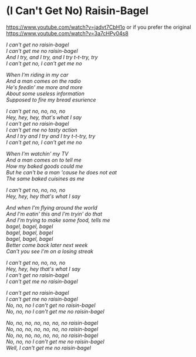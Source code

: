 (I Can't Get No) Raisin-Bagel
=============================

https://www.youtube.com/watch?v=jadvt7CbH1o
or if you prefer the original
https://www.youtube.com/watch?v=3a7cHPy04s8

*I can't get no raisin-bagel*  
*I can't get me no raisin-bagel*  
*And I try, and I try, and I try t-t-try, try*  
*I can't get no, I can't get me no*  

*When I'm riding in my car*  
*And a man comes on the radio*  
*He's feedin' me more and more*  
*About some useless information*  
*Supposed to fire my bread esurience*  

*I can't get no, no, no, no*  
*Hey, hey, hey, that's what I say*  
*I can't get no raisin-bagel*  
*I can't get me no tasty action*  
*And I try and I try and I try t-t-try, try*  
*I can't get no, I can't get me no*  

*When I'm watchin' my TV*  
*And a man comes on to tell me*  
*How my baked goods could me*  
*But he can't be a man 'cause he does not eat*  
*The same baked cuisines as me*  

*I can't get no, no, no, no*  
*Hey, hey, hey that's what I say*  

*And when I'm flying around the world*  
*And I'm eatin' this and I'm tryin' do that*  
*And I'm trying to make some food, tells me*  
*bagel, bagel, bagel*  
*bagel, bagel, bagel*  
*bagel, bagel, bagel*  
*Better come back later next week*  
*Can't you see I'm on a losing streak*  

*I can't get no, no, no, no*  
*Hey, hey, hey that's what I say*  
*I can't get no raisin-bagel*  
*I can't get me no raisin-bagel*  

*I can't get no raisin-bagel*  
*I can't get me no raisin-bagel*  
*No, no, no I can't get no raisin-bagel*  
*No, no, no I can't get me no raisin-bagel*  

*No, no, no, no, no, no, no raisin-bagel*  
*No, no, no, no, no, no, no raisin-bagel*  
*No, no, no, no, no, no, no raisin-bagel*  
*No, no, no I can't get me no raisin-bagel*  
*Well, I can't get me no raisin-bagel*  
